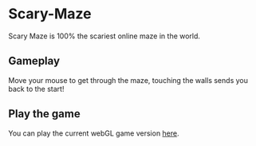 # Scary-Maze

Scary Maze is 100% the scariest online maze in the world.

## Gameplay

Move your mouse to get through the maze, touching the walls sends you back to the start!

## Play the game

You can play the current webGL game version [here](https://play.unity.com/mg/other/build1-s0).
